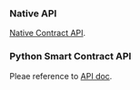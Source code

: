 

### Native API

[Native Contract API](https://github.com/ontio/ontology/blob/master/docs/specifications/native_contract/paramapi.md).

### Python Smart Contract API

Pleae reference to [API doc](https://apidoc.ont.io/smartcontract/).